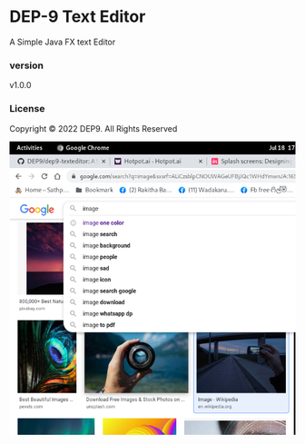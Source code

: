 # DEP-9 Text Editor
A Simple Java FX text Editor

### version
v1.0.0

### License
Copyright &copy; 2022 DEP9. All Rights Reserved

![](assets/Screenshot%20from%202022-07-18%2017-24-16.png)